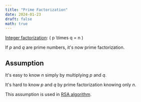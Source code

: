 ```yaml
---
title: "Prime Factorization"
date: 2024-01-23
draft: false
math: true
---
```


[Integer factorization](https://en.wikipedia.org/wiki/Integer_factorization):
\( p \times q = n \)

If *p* and *q* are prime numbers, it's now prime factorization.

## Assumption

It's easy to know *n* simply by multiplying *p* and *q*.

It's hard to know *p* and *q* by prime factorization knowing only *n*.

This assumption is used in [RSA algorithm](/rsa-algorithm).
